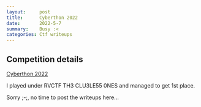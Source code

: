 ```yaml
---
layout:     post
title:      Cyberthon 2022
date:       2022-5-7
summary:    Busy :<
categories: Ctf writeups
---
```

## Competition details
[Cyberthon 2022](https://www.cyberthon.hci.edu.sg/)

I played under RVCTF TH3 CLU3LE55 0NES and managed to get 1st place.

Sorry ;-;, no time to post the writeups here...